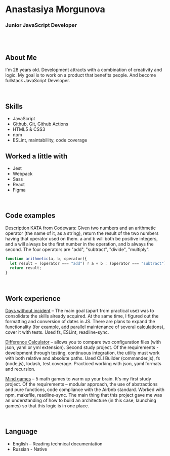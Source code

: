 # Anastasiya Morgunova
### Junior JavaScript Developer
<br>

<br>

## About Me
I'm 28 years old. Development attracts with a combination of creativity and logic. My goal is to work on a product that benefits people. And become fullstack JavaScript Developer. 

<br>

## Skills
- JavaScript
- Github, Git, Github Actions
- HTML5 & CSS3
- npm
- ESLint, maintabillity, code coverage

## Worked a little with
- Jest
- Webpack
- Sass
- React
- Figma

<br>

## Code examples
Description KATA from Codewars: Given two numbers and an arithmetic operator (the name of it, as a string), return the result of the two numbers having that operator used on them. a and b will both be positive integers, and a will always be the first number in the operation, and b always the second. The four operators are "add", "subtract", "divide", "multiply". 

```javascript
function arithmetic(a, b, operator){
  let result = (operator === "add") ? a + b : (operator === "subtract") ? a - b : (operator === "multiply") ? a * b : a / b;
  return result;
}
```

<br>

## Work experience

[Days without incident](https://github.com/Idzanaagi/daysWithoutIncident) – The main goal (apart from practical use) was to consolidate the skills already acquired. At the same time, I figured out the formatting and conversion of dates in JS. There are plans to expand the functionality (for example, add parallel maintenance of several calculations), cover it with tests. Used fs, ESLint, readline-sync.

[Difference Calculator](https://github.com/Idzanaagi/frontend-project-lvl2) – allows you to compare two configuration files (with json, yaml or yml extension). Second study project. Of the requirements - development through testing, continuous integration, the utility must work with both relative and absolute paths. Used CLI Builder (commander.js), fs (node,js), lodash, test coverage. Practiced working with json, yaml formats and recursion.

[Mind games](https://github.com/Idzanaagi/frontend-project-lvl1) – 5 math games to warm up your brain. It's my first study project. Of the requirements – modular approach, the use of abstractions and pure functions, code compliance with the Airbnb standard. Worked with npm, makefile, readline-sync. The main thing that this project gave me was an understanding of how to build an architecture (in this case, launching games) so that this logic is in one place.

<br>

## Language
- English – Reading technical documentation
- Russian - Native